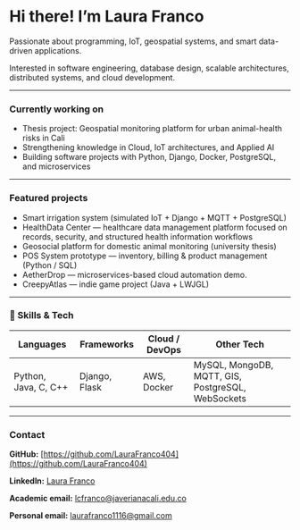 # Hi there! I’m Laura Franco

Passionate about programming, IoT, geospatial systems, and smart data-driven applications.

Interested in software engineering, database design, scalable architectures, distributed systems, and cloud development.

---

### Currently working on

* Thesis project: Geospatial monitoring platform for urban animal-health risks in Cali
* Strengthening knowledge in Cloud, IoT architectures, and Applied AI
* Building software projects with Python, Django, Docker, PostgreSQL, and microservices

---

### Featured projects

* Smart irrigation system (simulated IoT + Django + MQTT + PostgreSQL)
* HealthData Center — healthcare data management platform focused on records, security, and structured health information workflows
* Geosocial platform for domestic animal monitoring (university thesis)
* POS System prototype — inventory, billing & product management (Python / SQL)
* AetherDrop — microservices-based cloud automation demo.
* CreepyAtlas — indie game project (Java + LWJGL)

---

### 🧠 Skills & Tech

| Languages    | Frameworks    | Cloud / DevOps | Other Tech                        |
| ------------ | ------------- | -------------- | --------------------------------- |
| Python, Java, C, C++ | Django, Flask | AWS, Docker    | MySQL, MongoDB, MQTT, GIS, PostgreSQL, WebSockets |

---

### Contact

**GitHub:** [https://github.com/LauraFranco404](https://github.com/LauraFranco404)

**LinkedIn:** [Laura Franco](https://www.linkedin.com/in/laura-franco-404-)

**Academic email:** [lcfranco@javerianacali.edu.co](mailto:lcfranco@javerianacali.edu.co)

**Personal email:** [laurafranco1116@gmail.com](mailto:laurafranco1116@gmail.com)
